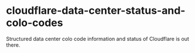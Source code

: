 # cloudflare-data-center-status-and-colo-codes
Structured data center colo code information and status of Cloudflare is out there.
